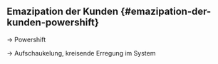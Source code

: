 ## Emazipation der Kunden {#emazipation-der-kunden-powershift}

-&gt; Powershift

-&gt; Aufschaukelung, kreisende Erregung im System

